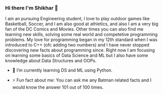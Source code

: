 ### Hi there I'm Shikhar 👋

I am an pursuing Engineering student, I love to play outdoor games like Basketball, Soccer, and I am also good at athletics, and also I am a very big fan of the DC Comics and Movies. Other times you can also find me learning new skills, solving some real world and competetive programming problems. My love for programming began in my 12th standard when I was introduced to C++ (ofc adding two numbers) and I have never stopped discovering new facts about programming since. Right now I am focusing on learning some basics of Data Science and ML but I also have some knowledge about Data Structures and OOPs.

- 🌱 I’m currently learning DS and ML using Python. 

- ⚡ Fun fact about me: You can ask me any Batman related facts and I would know the answer 101 out of 100 times.


